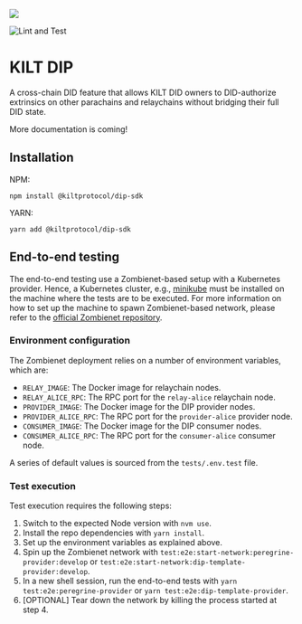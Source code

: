 [![](https://user-images.githubusercontent.com/39338561/122415864-8d6a7c00-cf88-11eb-846f-a98a936f88da.png)](https://kilt.io)

![Lint and Test](https://github.com/KILTprotocol/sdk-js/workflows/Lint%20and%20Test/badge.svg)

# KILT DIP

A cross-chain DID feature that allows KILT DID owners to DID-authorize extrinsics on other parachains and relaychains without bridging their full DID state.

More documentation is coming!

## Installation

NPM:

```
npm install @kiltprotocol/dip-sdk
```

YARN:

```
yarn add @kiltprotocol/dip-sdk
```

## End-to-end testing

The end-to-end testing use a Zombienet-based setup with a Kubernetes provider.
Hence, a Kubernetes cluster, e.g., [minikube](https://minikube.sigs.k8s.io/docs/start/) must be installed on the machine where the tests are to be executed.
For more information on how to set up the machine to spawn Zombienet-based network, please refer to the [official Zombienet repository](https://github.com/paritytech/zombienet).

### Environment configuration

The Zombienet deployment relies on a number of environment variables, which are:

- `RELAY_IMAGE`: The Docker image for relaychain nodes.
- `RELAY_ALICE_RPC`: The RPC port for the `relay-alice` relaychain node.
- `PROVIDER_IMAGE`: The Docker image for the DIP provider nodes.
- `PROVIDER_ALICE_RPC`: The RPC port for the `provider-alice` provider node.
- `CONSUMER_IMAGE`: The Docker image for the DIP consumer nodes.
- `CONSUMER_ALICE_RPC`: The RPC port for the `consumer-alice` consumer node.

A series of default values is sourced from the `tests/.env.test` file.

### Test execution

Test execution requires the following steps:

1. Switch to the expected Node version with `nvm use`.
2. Install the repo dependencies with `yarn install`.
3. Set up the environment variables as explained above.
4. Spin up the Zombienet network with `test:e2e:start-network:peregrine-provider:develop` or `test:e2e:start-network:dip-template-provider:develop`.
5. In a new shell session, run the end-to-end tests with `yarn test:e2e:peregrine-provider` or `yarn test:e2e:dip-template-provider`.
6. [OPTIONAL] Tear down the network by killing the process started at step 4.
